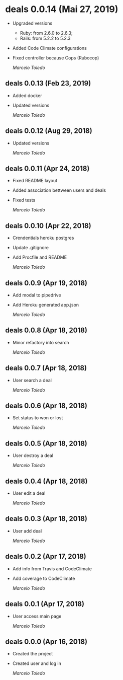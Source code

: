 # deals 0.0.14 (Mai 27, 2019) ##

* Upgraded versions
  * Ruby: from 2.6.0 to 2.6.3;
  * Rails: from 5.2.2 to 5.2.3
* Added Code Climate configurations
* Fixed controller because Cops (Rubocop)

  *Marcelo Toledo*

## deals 0.0.13 (Feb 23, 2019) #

* Added docker
* Updated versions

  *Marcelo Toledo*

## deals 0.0.12 (Aug 29, 2018) ##

* Updated versions

  *Marcelo Toledo*

## deals 0.0.11 (Apr 24, 2018) ##

* Fixed README layout
* Added association bettween users and deals
* Fixed tests

  *Marcelo Toledo*

## deals 0.0.10 (Apr 22, 2018) ##

* Crendentials heroku postgres
* Update .gitignore
* Add Procfile and README

  *Marcelo Toledo*

## deals 0.0.9 (Apr 19, 2018) ##

* Add modal to pipedrive
* Add Heroku generated app.json

  *Marcelo Toledo*

## deals 0.0.8 (Apr 18, 2018) ##

* Minor refactory into search

  *Marcelo Toledo*

## deals 0.0.7 (Apr 18, 2018) ##

* User search a deal

  *Marcelo Toledo*

## deals 0.0.6 (Apr 18, 2018) ##

* Set status to won or lost

  *Marcelo Toledo*

## deals 0.0.5 (Apr 18, 2018) ##

* User destroy a deal

  *Marcelo Toledo*

## deals 0.0.4 (Apr 18, 2018) ##

* User edit a deal

  *Marcelo Toledo*

## deals 0.0.3 (Apr 18, 2018) ##

* User add deal

  *Marcelo Toledo*

## deals 0.0.2 (Apr 17, 2018) ##

* Add info from Travis and CodeClimate
* Add coverage to CodeClimate

  *Marcelo Toledo*

## deals 0.0.1 (Apr 17, 2018) ##

* User access main page

  *Marcelo Toledo*

## deals 0.0.0 (Apr 16, 2018) ##

* Created the project
* Created user and log in

  *Marcelo Toledo*
